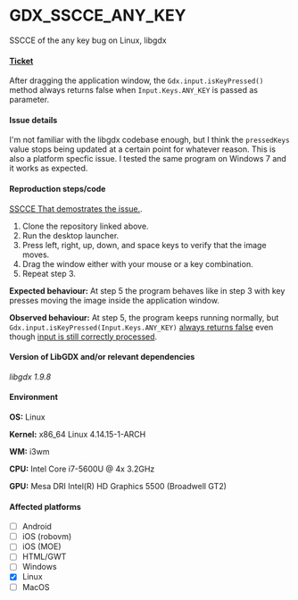# GDX_SSCCE_ANY_KEY
SSCCE of the any key bug on Linux, libgdx

#### [Ticket](https://github.com/libgdx/libgdx/issues/5069)

After dragging the application window, the `Gdx.input.isKeyPressed()` method always returns false when `Input.Keys.ANY_KEY` is passed as parameter.

#### Issue details
I'm not familiar with the libgdx codebase enough, but I think the `pressedKeys` value stops being updated at a certain point for whatever reason. This is also a platform specfic issue. I tested the same program on Windows 7 and it works as expected.

#### Reproduction steps/code
[SSCCE That demostrates the issue.](https://github.com/nhatzHK/GDX_SSCCE_ANY_KEY/).

1. Clone the repository linked above.
2. Run the desktop launcher.
3. Press left, right, up, down, and space keys to verify that the image moves.
4. Drag the window either with your mouse or a key combination.
5. Repeat step 3.

**Expected behaviour:** At step 5 the program behaves like in step 3 with key presses moving the image inside the application window.

**Observed behaviour:** At step 5, the program keeps running normally, but `Gdx.input.isKeyPressed(Input.Keys.ANY_KEY)` [always returns false](https://github.com/nhatzHK/GDX_SSCCE_ANY_KEY/blob/c3b52d43313bc806571a438e818a39ba59c2c7c4/core/src/com/mygdx/game/SSCCE_Screen.java#L30) even though [input is still correctly processed](https://github.com/nhatzHK/GDX_SSCCE_ANY_KEY/blob/c3b52d43313bc806571a438e818a39ba59c2c7c4/core/src/com/mygdx/game/SSCCE_Screen.java#L59). 

#### Version of LibGDX and/or relevant dependencies
_libgdx 1.9.8_

#### Environment
**OS:** Linux

**Kernel:** x86_64 Linux 4.14.15-1-ARCH

**WM:** i3wm

**CPU:** Intel Core i7-5600U @ 4x 3.2GHz

**GPU:** Mesa DRI Intel(R) HD Graphics 5500 (Broadwell GT2)

#### Affected platforms
- [ ] Android
- [ ] iOS (robovm)
- [ ] iOS (MOE)
- [ ] HTML/GWT
- [ ] Windows
- [x] Linux
- [ ] MacOS
